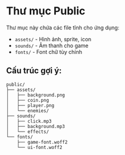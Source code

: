 # Thư mục Public

Thư mục này chứa các file tĩnh cho ứng dụng:

- `assets/` - Hình ảnh, sprite, icon
- `sounds/` - Âm thanh cho game
- `fonts/` - Font chữ tùy chỉnh

## Cấu trúc gợi ý:

```
public/
├── assets/
│   ├── background.png
│   ├── coin.png
│   ├── player.png
│   └── enemies/
├── sounds/
│   ├── click.mp3
│   ├── background.mp3
│   └── effects/
└── fonts/
    ├── game-font.woff2
    └── ui-font.woff2
```
